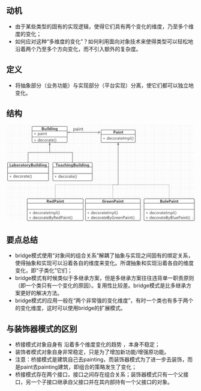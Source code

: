 ## 动机

- 由于某些类型的固有的实现逻辑，使得它们具有两个变化的维度，乃至多个维度的变化；
- 如何应对这种“多维度的变化”？如何利用面向对象技术来使得类型可以轻松地沿着两个乃至多个方向变化，而不引入额外的复杂度。

## 定义

- 将抽象部分（业务功能）与实现部分（平台实现）分离，使它们都可以独立地变化。

## 结构

![](2_桥模式.assets/20170621000828998.png)

## 要点总结

- bridge模式使用“对象间的组合关系”解耦了抽象与实现之间固有的绑定关系，使得抽象和实现可以沿着各自的维度来变化。所谓抽象和实现沿着各自的维度变化，即“子类化”它们；
- bridge模式有时候类似于多继承方案，但是多继承方案往往违背单一职责原则（即一个类只有一个变化的原因）。复用性比较差。bridge模式是比多继承方案更好的解决方法。
- bridge模式的应用一般在“两个非常强的变化维度”，有时一个类也有多于两个的变化维度，这时可以使用bridge的扩展模式。

## 与装饰器模式的区别

- 桥接模式对象自身有 沿着多个维度变化的趋势 ，本身不稳定；
- 装饰者模式对象自身非常稳定，只是为了增加新功能/增强原功能。
- 注意：桥接模式是建筑自己去painting，而装饰器模式为了进一步去装饰，而是paint去painting建筑，即组合的策略发生了变化；
- 桥接模式存在两个接口，接口之间存在组合关系；装饰器模式只有一个父接口，另一个子接口继承自父接口并在其内部持有一个父接口的对象。